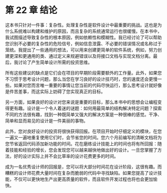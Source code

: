 # 第 22 章 结论

这本书只针对一件事：复杂性。处理复杂性是软件设计中最重要的挑战。这也是为什么系统难以构建和维护的原因，而且复杂的系统通常运行也很缓慢。在本书中，我试图描述导致复杂性的根本原因，例如依赖性和模糊性。我已经讨论了可以帮助您识别不必要的复杂性的危险信号，例如信息泄露、不必要的错误情况或名称过于笼统。我提出了一些通用的想法，可以用来创建更简单的软件系统，例如，努力创建更深和更通用的类、通过定义来规避错误以及将接口文档与实现文档分离。最后，我讨论了产生简单设计所需的投资思维。

所有这些建议的缺点是它们会在项目的早期阶段需要额外的工作量。此外，如果您不习惯于思考设计问题，那么当您在学习良好的设计技巧时，您的速度还会更慢一些。如果对您而言唯一重要的事情让您当前的代码尽快运行，那么思考设计就好像是件苦差事，而这实际上妨碍了您实现真正的目标。

另一方面，如果良好的设计对您来说是重要的目标，那么本书中的思想会让编程变得更有趣。设计是一个令人着迷的谜题：如何用最简单的结构解决特定问题？探索不同的方法很有趣，找到一种既简单又强大的解决方案是一种很棒的感觉。干净、简单和显而易见的设计是一件美丽的事物。

此外，您对良好设计的投资将很快获得回报。在项目开始时仔细定义的模块，在您一遍又一遍地重复使用它们时，会节省您的时间。您六个月前编写的清晰文档将为您节省返回代码添加新功能的时间。花在磨练设计技能上的时间也将有所回报：随着技能和经验的增长，您会发现您可以越来越快地做出好的设计。一旦您掌握了方法，好的设计实际上并不会比草率的设计花费更多的时间。

成为一名优秀设计师的回报是，您可以将大部分时间花在设计阶段，这很有趣。而糟糕的设计师花费大量时间在复杂而脆弱的代码中寻找缺陷。如果您提高了设计技能，不仅可以更快地生产出更高质量的软件，而且软件开发过程也将也会更加愉快。
